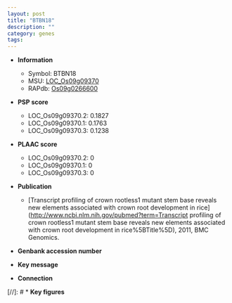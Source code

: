 ```yaml
---
layout: post
title: "BTBN18"
description: ""
category: genes
tags: 
---
```


* **Information**  
    + Symbol: BTBN18  
    + MSU: [LOC_Os09g09370](http://rice.plantbiology.msu.edu/cgi-bin/ORF_infopage.cgi?orf=LOC_Os09g09370)  
    + RAPdb: [Os09g0266600](http://rapdb.dna.affrc.go.jp/viewer/gbrowse_details/irgsp1?name=Os09g0266600)  

* **PSP score**  
    + LOC_Os09g09370.2: 0.1827 
    + LOC_Os09g09370.1: 0.1763 
    + LOC_Os09g09370.3: 0.1238 

* **PLAAC score**  
    + LOC_Os09g09370.2: 0 
    + LOC_Os09g09370.1: 0 
    + LOC_Os09g09370.3: 0 

* **Publication**  
    + [Transcript profiling of crown rootless1 mutant stem base reveals new elements associated with crown root development in rice](http://www.ncbi.nlm.nih.gov/pubmed?term=Transcript profiling of crown rootless1 mutant stem base reveals new elements associated with crown root development in rice%5BTitle%5D), 2011, BMC Genomics.

* **Genbank accession number**  

* **Key message**  

* **Connection**  

[//]: # * **Key figures**  


